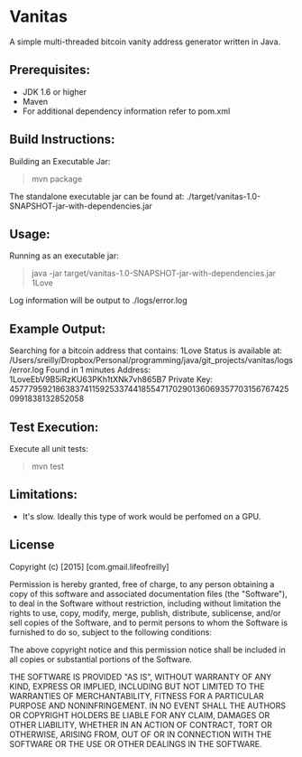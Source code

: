 Vanitas
=======
A simple multi-threaded bitcoin vanity address generator written in Java.

Prerequisites:
-------------------------

* JDK 1.6 or higher
* Maven
* For additional dependency information refer to pom.xml

Build Instructions:
-------------------------

Building an Executable Jar:
> mvn package

The standalone executable jar can be found at: ./target/vanitas-1.0-SNAPSHOT-jar-with-dependencies.jar

Usage:
-------------------------

Running as an executable jar:

> java -jar target/vanitas-1.0-SNAPSHOT-jar-with-dependencies.jar 1Love

Log information will be output to ./logs/error.log

Example Output:
-------------------------

Searching for a bitcoin address that contains: 1Love
Status is available at: /Users/sreilly/Dropbox/Personal/programming/java/git_projects/vanitas/logs/error.log
Found in 1 minutes
Address: 1LoveEbV9B5iRzKU63PKh1tXNk7vh865B7
Private Key: 45777959218638374115925337441855471702901360693577031567674250991838132852058

Test Execution:
-------------------------

Execute all unit tests:
> mvn test

Limitations:
-------------------------

* It's slow. Ideally this type of work would be perfomed on a GPU.

License
-------------------------

Copyright (c) [2015] [com.gmail.lifeofreilly]

Permission is hereby granted, free of charge, to any person obtaining a copy
of this software and associated documentation files (the "Software"), to deal
in the Software without restriction, including without limitation the rights
to use, copy, modify, merge, publish, distribute, sublicense, and/or sell
copies of the Software, and to permit persons to whom the Software is
furnished to do so, subject to the following conditions:

The above copyright notice and this permission notice shall be included in all
copies or substantial portions of the Software.

THE SOFTWARE IS PROVIDED "AS IS", WITHOUT WARRANTY OF ANY KIND, EXPRESS OR
IMPLIED, INCLUDING BUT NOT LIMITED TO THE WARRANTIES OF MERCHANTABILITY,
FITNESS FOR A PARTICULAR PURPOSE AND NONINFRINGEMENT. IN NO EVENT SHALL THE
AUTHORS OR COPYRIGHT HOLDERS BE LIABLE FOR ANY CLAIM, DAMAGES OR OTHER
LIABILITY, WHETHER IN AN ACTION OF CONTRACT, TORT OR OTHERWISE, ARISING FROM,
OUT OF OR IN CONNECTION WITH THE SOFTWARE OR THE USE OR OTHER DEALINGS IN THE
SOFTWARE.
